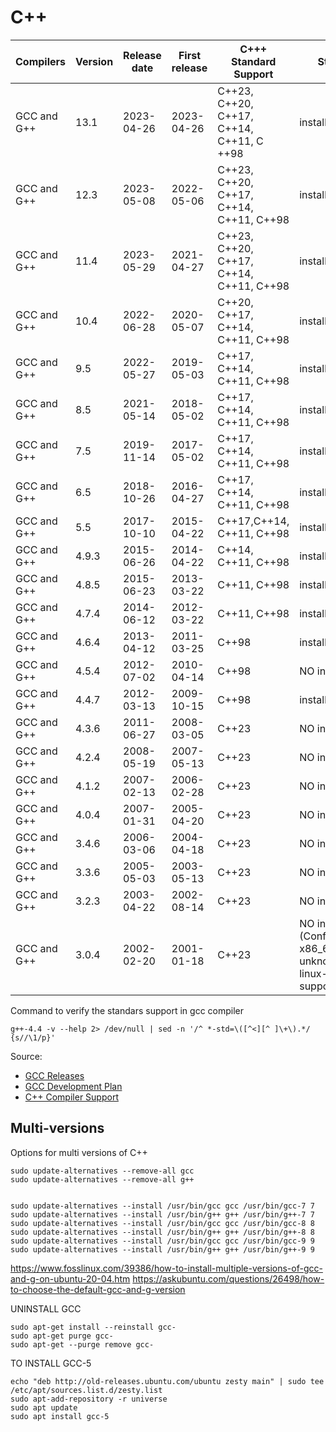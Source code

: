 # C++

Compilers | Version | Release date    | First release | C+++ Standard Support | Status
------------|---------|-----------------|---------------|-------|------|
 GCC and G++ | 13.1 | 2023-04-26 | 2023-04-26 | C++23, C++20, C++17, C++14, C++11, C ++98 | installed
 GCC and G++ | 12.3 | 2023-05-08 | 2022-05-06 | C++23, C++20, C++17, C++14, C++11, C++98 | installed
 GCC and G++ | 11.4 | 2023-05-29 | 2021-04-27 | C++23, C++20, C++17, C++14, C++11, C++98 | installed
 GCC and G++ | 10.4 | 2022-06-28 | 2020-05-07 | C++20, C++17, C++14, C++11, C++98 | installed
 GCC and G++ | 9.5 | 2022-05-27 | 2019-05-03 | C++17, C++14, C++11, C++98 | installed
 GCC and G++ | 8.5 | 2021-05-14 | 2018-05-02 | C++17, C++14, C++11, C++98 | installed
 GCC and G++ | 7.5 | 2019-11-14 | 2017-05-02 | C++17, C++14, C++11, C++98 | installed
 GCC and G++ | 6.5 | 2018-10-26 | 2016-04-27 | C++17, C++14, C++11, C++98 | installed
 GCC and G++ | 5.5 | 2017-10-10 | 2015-04-22 | C++17,C++14, C++11, C++98 | installed
 GCC and G++ | 4.9.3 | 2015-06-26 | 2014-04-22 | C++14, C++11, C++98 | installed
 GCC and G++ | 4.8.5 | 2015-06-23 | 2013-03-22 | C++11, C++98 | installed
 GCC and G++ | 4.7.4 | 2014-06-12 | 2012-03-22 | C++11, C++98 | installed
 GCC and G++ | 4.6.4 | 2013-04-12 | 2011-03-25 | C++98 | installed
 GCC and G++ | 4.5.4 | 2012-07-02 | 2010-04-14 | C++98 | NO installed
 GCC and G++ | 4.4.7 | 2012-03-13 | 2009-10-15 | C++98 | installed
 GCC and G++ | 4.3.6 | 2011-06-27 | 2008-03-05 | C++23 | NO installed
 GCC and G++ | 4.2.4 | 2008-05-19 | 2007-05-13 | C++23 | NO installed
 GCC and G++ | 4.1.2 | 2007-02-13 | 2006-02-28 | C++23 | NO installed
 GCC and G++ | 4.0.4 | 2007-01-31 | 2005-04-20 | C++23 | NO installed
 GCC and G++ | 3.4.6 | 2006-03-06 | 2004-04-18 | C++23 | NO installed
 GCC and G++ | 3.3.6 | 2005-05-03 | 2003-05-13 | C++23 | NO installed
 GCC and G++ | 3.2.3 | 2003-04-22 | 2002-08-14 | C++23 | NO installed
 GCC and G++ | 3.0.4 | 2002-02-20 | 2001-01-18 | C++23 | NO installed (Configuration x86_64-unknown-linux-gnu not supported)

Command to verify the standars support in gcc compiler
```
g++-4.4 -v --help 2> /dev/null | sed -n '/^ *-std=\([^<][^ ]\+\).*/ {s//\1/p}'
```



Source:
 - [GCC Releases](https://gcc.gnu.org/releases.html)
 - [GCC Development Plan](https://gcc.gnu.org/develop.html)
 - [C++ Compiler Support](https://en.cppreference.com/w/cpp/compiler_support#References)


## Multi-versions

Options for multi versions of C++

```
sudo update-alternatives --remove-all gcc 
sudo update-alternatives --remove-all g++


sudo update-alternatives --install /usr/bin/gcc gcc /usr/bin/gcc-7 7
sudo update-alternatives --install /usr/bin/g++ g++ /usr/bin/g++-7 7
sudo update-alternatives --install /usr/bin/gcc gcc /usr/bin/gcc-8 8
sudo update-alternatives --install /usr/bin/g++ g++ /usr/bin/g++-8 8
sudo update-alternatives --install /usr/bin/gcc gcc /usr/bin/gcc-9 9
sudo update-alternatives --install /usr/bin/g++ g++ /usr/bin/g++-9 9
```

https://www.fosslinux.com/39386/how-to-install-multiple-versions-of-gcc-and-g-on-ubuntu-20-04.htm
https://askubuntu.com/questions/26498/how-to-choose-the-default-gcc-and-g-version





UNINSTALL GCC
```
sudo apt-get install --reinstall gcc-
sudo apt-get purge gcc-
sudo apt-get --purge remove gcc-
```


TO INSTALL GCC-5
```
echo "deb http://old-releases.ubuntu.com/ubuntu zesty main" | sudo tee /etc/apt/sources.list.d/zesty.list
sudo apt-add-repository -r universe
sudo apt update
sudo apt install gcc-5
```



